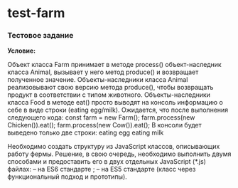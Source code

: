 # test-farm

### Тестовое задание

**Условие:**

Объект класса Farm принимает в методе process() объект-наследник класса Animal, вызывает у него метод produce() и возвращает полученное значение. 
Объекты-наследники класса Animal реализовывают свою версию метода produce(), чтобы возвращать продукт в соответствии с типом животного. 
Объекты-наследники класса Food в методе eat() просто выводят на консоль информацию о себе в виде строки (eating egg/milk).
Ожидается, что после выполнения следующего кода:
const farm = new Farm();
farm.process(new Chicken()).eat();
farm.process(new Cow()).eat();
В консоли будет выведено только две строки:
eating egg
eating milk

Необходимо создать структуру из JavaScript классов, описывающих работу фермы. Решение, в свою очередь, необходимо выполнить двумя способами и предоставить его в двух отдельных JavaScript (*.js) файлах:
– на ES6 стандарте ;
– на ES5 стандарте (класс через функциональный подход и прототипы).
